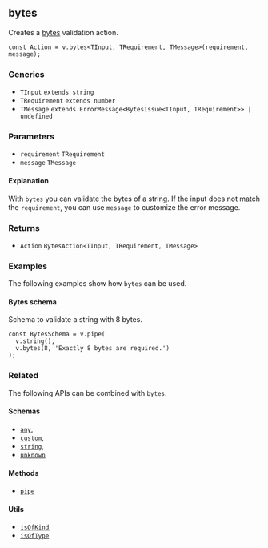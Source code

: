 bytes
-----

Creates a [bytes](https://en.wikipedia.org/wiki/Byte) validation action.

    const Action = v.bytes<TInput, TRequirement, TMessage>(requirement, message);
    

### Generics

*   `TInput` `extends string`
*   `TRequirement` `extends number`
*   `TMessage` `extends ErrorMessage<BytesIssue<TInput, TRequirement>> | undefined`

### Parameters

*   `requirement` `TRequirement`
*   `message` `TMessage`

#### Explanation

With `bytes` you can validate the bytes of a string. If the input does not match the `requirement`, you can use `message` to customize the error message.

### Returns

*   `Action` `BytesAction<TInput, TRequirement, TMessage>`

### Examples

The following examples show how `bytes` can be used.

#### Bytes schema

Schema to validate a string with 8 bytes.

    const BytesSchema = v.pipe(
      v.string(),
      v.bytes(8, 'Exactly 8 bytes are required.')
    );
    

### Related

The following APIs can be combined with `bytes`.

#### Schemas

*   [`any`](any.md),
*   [`custom`](custom.md),
*   [`string`](string.md),
*   [`unknown`](unknown.md)

#### Methods

*   [`pipe`](pipe.md)

#### Utils

*   [`isOfKind`](isOfKind.md),
*   [`isOfType`](isOfType.md)
